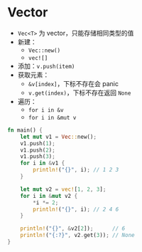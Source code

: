 # Vector

- `Vec<T>` 为 vector，只能存储相同类型的值
- 新建：
	- `Vec::new()`
	- `vec![]`
- 添加：`v.push(item)`
- 获取元素：
	- `&v[index]`，下标不存在会 panic
	- `v.get(index)`，下标不存在返回 `None`
- 遍历：
	- `for i in &v`
	- `for i in &mut v`

```rust
fn main() {
    let mut v1 = Vec::new();
    v1.push(1);
    v1.push(2);
    v1.push(3);
    for i in &v1 {
        println!("{}", i); // 1 2 3
    }

    let mut v2 = vec![1, 2, 3];
    for i in &mut v2 {
        *i *= 2;
        println!("{}", i); // 2 4 6
    }

    println!("{}", &v2[2]);      // 6
    println!("{:?}", v2.get(3)); // None
}
```